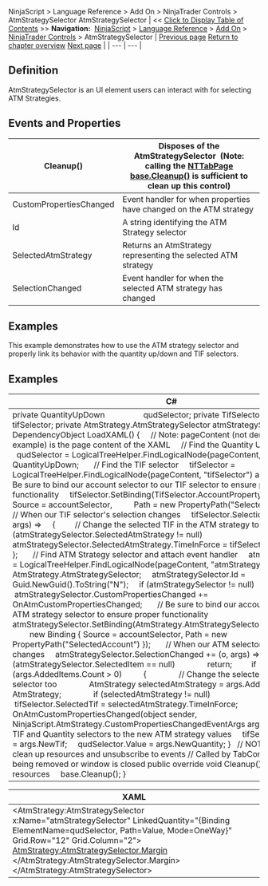 ﻿
NinjaScript > Language Reference > Add On > NinjaTrader Controls > AtmStrategySelector
AtmStrategySelector
| << [Click to Display Table of Contents](atmstrategyselector.md) >> **Navigation:**     [NinjaScript](ninjascript.md) > [Language Reference](language_reference_wip.md) > [Add On](add_on.md) > [NinjaTrader Controls](controls.md) > AtmStrategySelector | [Previous page](accountselector.md) [Return to chapter overview](controls.md) [Next page](instrumentselector.md) |
| --- | --- |
## Definition
AtmStrategySelector is an UI element users can interact with for selecting ATM Strategies.
 
## Events and Properties
| Cleanup() | Disposes of the AtmStrategySelector  (Note: calling the [NTTabPage base.Cleanup()](nttabpage_cleanup.md) is sufficient to clean up this control) |
| --- | --- |
| CustomPropertiesChanged | Event handler for when properties have changed on the ATM strategy |
| Id | A string identifying the ATM Strategy selector |
| SelectedAtmStrategy | Returns an AtmStrategy representing the selected ATM strategy |
| SelectionChanged | Event handler for when the selected ATM strategy has changed |

## Examples
This example demonstrates how to use the ATM strategy selector and properly link its behavior with the quantity up/down and TIF selectors.
 
## Examples
| C# |
| --- |
| private QuantityUpDown                  qudSelector; private TifSelector                     tifSelector; private AtmStrategy.AtmStrategySelector atmStrategySelector;   private DependencyObject LoadXAML() {      // Note: pageContent (not demonstrated in this example) is the page content of the XAML      // Find the Quantity Up-Down selector      qudSelector = LogicalTreeHelper.FindLogicalNode(pageContent, "qudSelector") as QuantityUpDown;        // Find the TIF selector      tifSelector = LogicalTreeHelper.FindLogicalNode(pageContent, "tifSelector") as TifSelector;        // Be sure to bind our account selector to our TIF selector to ensure proper functionality      tifSelector.SetBinding(TifSelector.AccountProperty, new Binding { Source = accountSelector,           Path = new PropertyPath("SelectedAccount") });        // When our TIF selector's selection changes      tifSelector.SelectionChanged += (o, args) =>      {           // Change the selected TIF in the ATM strategy too          if (atmStrategySelector.SelectedAtmStrategy != null)                atmStrategySelector.SelectedAtmStrategy.TimeInForce = tifSelector.SelectedTif;      };        // Find ATM Strategy selector and attach event handler      atmStrategySelector = LogicalTreeHelper.FindLogicalNode(pageContent, "atmStrategySelector") as AtmStrategy.AtmStrategySelector;      atmStrategySelector.Id = Guid.NewGuid().ToString("N");      if (atmStrategySelector != null)           atmStrategySelector.CustomPropertiesChanged += OnAtmCustomPropertiesChanged;        // Be sure to bind our account selector to our ATM strategy selector to ensure proper functionality      atmStrategySelector.SetBinding(AtmStrategy.AtmStrategySelector.AccountProperty,          new Binding { Source = accountSelector, Path = new PropertyPath("SelectedAccount") });        // When our ATM selector's selection changes      atmStrategySelector.SelectionChanged += (o, args) =>      {          if (atmStrategySelector.SelectedItem == null)                return;          if (args.AddedItems.Count > 0)           {                // Change the selected TIF in our TIF selector too                AtmStrategy selectedAtmStrategy = args.AddedItems[0] as AtmStrategy;                if (selectedAtmStrategy != null)                     tifSelector.SelectedTif = selectedAtmStrategy.TimeInForce;          }  }; }   private void OnAtmCustomPropertiesChanged(object sender, NinjaScript.AtmStrategy.CustomPropertiesChangedEventArgs args) {      // Adjust our TIF and Quantity selectors to the new ATM strategy values      tifSelector.SelectedTif = args.NewTif;      qudSelector.Value = args.NewQuantity; }   // NOTE: Don't forget to clean up resources and unsubscribe to events // Called by TabControl when tab is being removed or window is closed public override void Cleanup() {     // Clean up our resources      base.Cleanup(); } |

| XAML |
| --- |
| <AtmStrategy:AtmStrategySelector x:Name="atmStrategySelector" LinkedQuantity="{Binding ElementName=qudSelector, Path=Value, Mode=OneWay}" Grid.Row="12" Grid.Column="2">      <AtmStrategy:AtmStrategySelector.Margin>              <Thickness Left="{StaticResource MarginButtonLeft}" Top="{StaticResource MarginControl}" Right="{StaticResource MarginBase}" Bottom="0" />      </AtmStrategy:AtmStrategySelector.Margin> </AtmStrategy:AtmStrategySelector> |

